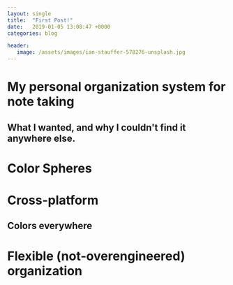 ```yaml
---
layout: single
title:  "First Post!"
date:   2019-01-05 13:08:47 +0000
categories: blog

header:
   image: /assets/images/ian-stauffer-578276-unsplash.jpg
---
```


# My personal organization system for note taking

## What I wanted, and why I couldn't find it anywhere else.

# Color Spheres

# Cross-platform

## Colors everywhere

# Flexible (not-overengineered) organization  
